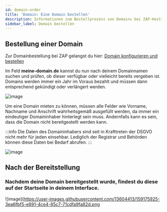 ```yaml
---
id: domain-order
title: 'Domain: Eine Domain bestellen'
description: Informationen zum Bestellprozess von Domains bei ZAP-Hosting - ZAP-Hosting.com Dokumentation
sidebar_label: Domain bestellen
---
```


## Bestellung einer Domain

Zur Domainbestellung bei ZAP gelangst du hier: [Domain konfigurieren und bestellen](https://zap-hosting.com/de/shop/product/domain/)

Im Feld **meine-domain.de** kannst du nun nach deinem Domainnamen suchen und prüfen, ob dieser verfügbar oder vielleicht bereits vergeben ist. Domains werden immer ein Jahr im Voraus bezahlt und müssen dann entsprechend gekündigt oder verlängert werden.

![image](https://user-images.githubusercontent.com/13604413/159175914-69b5a2c4-c456-40f1-9fa8-4a972ea2af7c.png)


Um eine Domain mieten zu können, müssen alle Felder wie Vorname, Nachname und Anschrift wahrheitsgemäß ausgefüllt werden, da immer ein eindeutiger Domaininhaber hinterlegt sein muss. Andernfalls kann es sein, dass die Domain nicht bereitgestellt werden kann.

:::info
Die Daten des Domaininhabers sind seit in Krafttreten der DSGVO nicht mehr für jeden einsehbar. Lediglich der Registrar und Behörden können diese Daten bei Bedarf abrufen. 
:::


![image](https://user-images.githubusercontent.com/13604413/159175924-79547794-44c0-4577-a9d2-709878b88a68.png)



## Nach der Bereitstellung

### Nachdem deine Domain bereitgestellt wurde, findest du diese auf der Startseite in deinem Interface.


![image](https://user-images.githubusercontent.com/13604413/159175925-3ea6fbf5-e891-4ce4-85c7-71cdfa9fa82d.png